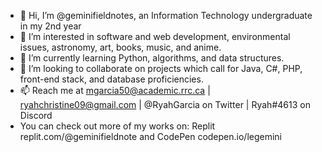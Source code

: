 - 👋 Hi, I’m @geminifieldnotes, an Information Technology undergraduate in my 2nd year
- 👀 I’m interested in software and web development, environmental issues, astronomy, art, books, music, and anime. 
- 🌱 I’m currently learning Python, algorithms, and data structures.
- 💞️ I’m looking to collaborate on projects which call for Java, C#, PHP, front-end stack, and database proficiencies.
- 📫 Reach me at mgarcia50@academic.rrc.ca | ryahchristine09@gmail.com | @RyahGarcia on Twitter | Ryah#4613 on Discord
- You can check out more of my works on: Replit replit.com/@geminifieldnote and CodePen codepen.io/legemini

<!---
geminifieldnotes/geminifieldnotes is a ✨ special ✨ repository because its `README.md` (this file) appears on your GitHub profile.
You can click the Preview link to take a look at your changes.
--->
